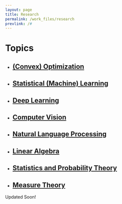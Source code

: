 ```yaml
---
layout: page
title: Research
permalink: /work_files/research
prevlink: /#
---
```


# Topics

* ## [(Convex) Optimization](/work_files/research/conv_opt.html)

* ## [Statistical (Machine) Learning](/work_files/research/ml.html)

* ## [Deep Learning](/work_files/research/dl.html)

* ## [Computer Vision](/work_files/research/cv.html)

* ## [Natural Language Processing](/work_files/research/nlp.html)

* ## [Linear Algebra](/work_files/research/la.html)

* ## [Statistics and Probability Theory](/work_files/research/stats_prob.html)

* ## [Measure Theory](/work_files/research/measure_theory.html)


Updated Soon!